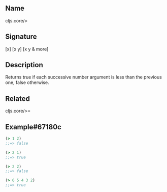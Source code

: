 ## Name
cljs.core/>

## Signature
[x]
[x y]
[x y & more]

## Description

Returns true if each successive number argument is less than the previous
one, false otherwise.

## Related
cljs.core/>=

## Example#67180c

```clj
(> 1 2)
;;=> false

(> 2 1)
;;=> true

(> 2 2)
;;=> false

(> 6 5 4 3 2)
;;=> true
```
